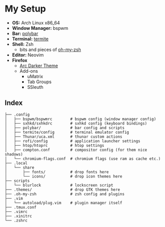 # My Setup

- **OS:** Arch Linux x86_64
- **Window Manager:** bspwm
- **Bar:** [polybar](https://github.com/jaagr/polybar)
- **Terminal:** [termite](https://github.com/thestinger/termite)
- **Shell:** Zsh
    - bits and pieces of [oh-my-zsh](https://github.com/robbyrussell/oh-my-zsh)
- **Editor:** Neovim
- **Firefox**
    - [Arc Darker Theme](https://github.com/horst3180/arc-firefox-theme)
    - Add-ons
        - uMatrix
        - Tab Groups
        - SSleuth

## Index
```
├── .config
│   ├── bspwm/bspwmrc        # bspwm config (window manager config)
│   ├── sxhkd/sxhkdrc        # sxhkd config (keyboard bindings)
│   ├── polybar/             # bar config and scripts
│   ├── termite/config       # terminal emulator config
│   ├── Thunar/uca.xml       # thunar custom actions
│   ├── rofi/config          # application launcher settings
│   ├── htop/htoprc          # htop settings
│   ├── compton.conf         # compositor config (for them nice shadows)
│   └── chromium-flags.conf  # chromium flags (use ram as cache etc.)
├── .local
│   └── share
│       ├── fonts/           # drop fonts here
│       └── icons/           # drop icon themes here 
├── scripts
│   └── blurlock             # lockscreen script
├── .themes/                 # drop GTK themes here
├── .oh-my-zsh               # zsh config and plugins
├── .vim
│   └── autoload/plug.vim    # plugin manager itself
├── .tmux.conf
├── .vimrc
├── .xinitrc
└── .zshrc
```
